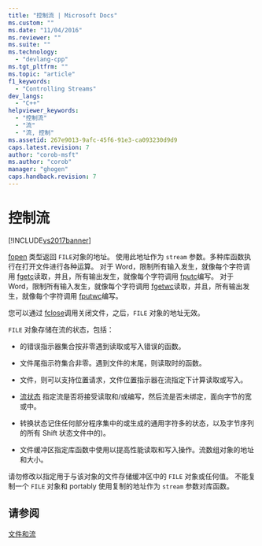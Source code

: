 ```yaml
---
title: "控制流 | Microsoft Docs"
ms.custom: ""
ms.date: "11/04/2016"
ms.reviewer: ""
ms.suite: ""
ms.technology: 
  - "devlang-cpp"
ms.tgt_pltfrm: ""
ms.topic: "article"
f1_keywords: 
  - "Controlling Streams"
dev_langs: 
  - "C++"
helpviewer_keywords: 
  - "控制流"
  - "流"
  - "流, 控制"
ms.assetid: 267e9013-9afc-45f6-91e3-ca093230d9d9
caps.latest.revision: 7
author: "corob-msft"
ms.author: "corob"
manager: "ghogen"
caps.handback.revision: 7
---
```

# 控制流
[!INCLUDE[vs2017banner](../assembler/inline/includes/vs2017banner.md)]

[fopen](../c-runtime-library/reference/fopen-wfopen.md) 类型返回 `FILE`对象的地址。  使用此地址作为 `stream` 参数。多种库函数执行在打开文件进行各种运算。  对于 Word，限制所有输入发生，就像每个字符调用 [fgetc](../c-runtime-library/reference/fgetc-fgetwc.md)读取，并且，所有输出发生，就像每个字符调用 [fputc](../c-runtime-library/reference/fputc-fputwc.md)编写。  对于 Word，限制所有输入发生，就像每个字符调用 [fgetwc](../c-runtime-library/reference/fgetc-fgetwc.md)读取，并且，所有输出发生，就像每个字符调用 [fputwc](../c-runtime-library/reference/fputc-fputwc.md)编写。  
  
 您可以通过 [fclose](../c-runtime-library/reference/fclose-fcloseall.md)调用关闭文件，之后，`FILE` 对象的地址无效。  
  
 `FILE` 对象存储在流的状态，包括：  
  
-   的错误指示器集合按非零遇到读取或写入错误的函数。  
  
-   文件尾指示符集合非零。遇到文件的末尾，则读取时的函数。  
  
-   文件，则可以支持位置请求，文件位置指示器在流指定下计算读取或写入。  
  
-   [流状态](../c-runtime-library/stream-states.md) 指定流是否将接受读取和\/或编写，然后流是否未绑定，面向字节的宽或中。  
  
-   转换状态记住任何部分程序集中的或生成的通用字符多的状态，以及字节序列的所有 Shift 状态文件中的\)。  
  
-   文件缓冲区指定库函数中使用以提高性能读取和写入操作。流数组对象的地址和大小。  
  
 请勿修改以指定用于与该对象的文件存储缓冲区中的 `FILE` 对象或任何值。  不能复制一个 `FILE` 对象和 portably 使用复制的地址作为 `stream` 参数对库函数。  
  
## 请参阅  
 [文件和流](../c-runtime-library/files-and-streams.md)